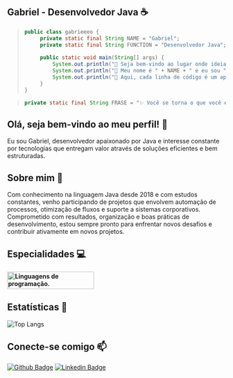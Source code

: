 ## Gabriel - Desenvolvedor Java ☕️ 
> ```java
> public class gabrieeeo {
>     private static final String NAME = "Gabriel";
>     private static final String FUNCTION = "Desenvolvedor Java";
>     
>     public static void main(String[] args) {
>         System.out.println("🚀 Seja bem-vindo ao lugar onde ideias ganham... códigos!");
>         System.out.println("💼 Meu nome é " + NAME + " e eu sou " + FUNCTION + ".");
>         System.out.println("🎩 Aqui, cada linha de código é um aprendizado. Cada projeto uma nova experiência.");
>     }
> }
> ```

> ```java
> private static final String FRASE = "✨ Você se torna o que você estuda.";
> ```

## Olá, seja bem-vindo ao meu perfil! 👋
Eu sou Gabriel, desenvolvedor apaixonado por Java e interesse constante por tecnologias que entregam valor através de soluções eficientes e bem estruturadas.

## Sobre mim 👔
Com conhecimento na linguagem Java desde 2018 e com estudos constantes, venho participando de projetos que envolvem automação de processos, otimização de fluxos e suporte a sistemas corporativos. Comprometido com resultados, organização e boas práticas de desenvolvimento, estou sempre pronto para enfrentar novos desafios e contribuir ativamente em novos projetos.

## Especialidades 💻
#### <p align="left"> <a href="https://github.com/gabrieeeo" target="_blank" rel="noreferrer"> <img src="https://skillicons.dev/icons?i=java,spring,mysql,javascript,html,css&theme=dark" alt="Linguagens de programação." width="200" height="40"/> </a> </p>

## Estatísticas 🚀
![Top Langs](https://github-readme-stats.vercel.app/api/top-langs/?username=gabrieeeo&theme=dark&hide_progress=true)

## Conecte-se comigo 📫
[![Github Badge](https://img.shields.io/badge/-Github-000?style=flat-square&logo=Github&logoColor=white&link=https://github.com/gabrieeeo)](https://github.com/gabrieeeo)
[![Linkedin Badge](https://img.shields.io/badge/-LinkedIn-blue?style=flat-square&logo=Linkedin&logoColor=white&link=https://www.linkedin.com/in/gabriel-lima-614568287/)](https://www.linkedin.com/in/gabriel-lima-614568287/)
